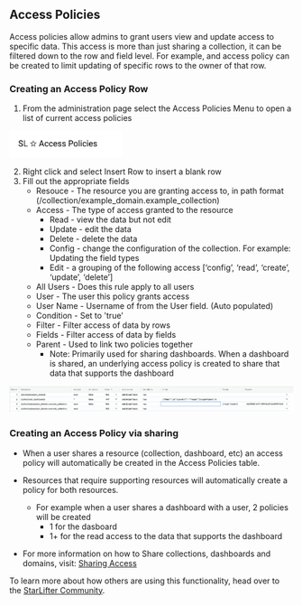 ## Access Policies
Access policies allow admins to grant users view and update access to specific data. This access is more than just sharing a collection, it can be filtered down to the row and field level. For example, and access policy can be created to limit updating of specific rows to the owner of that row.

### Creating an Access Policy Row
1. From the administration page select the Access Policies Menu to open a list of current access policies


<img src="../assets/access_policy_1.png"  style="width:200px" class="border"></img>


2. Right click and select Insert Row to insert a blank row
3. Fill out the appropriate fields 
   * Resouce - The resource you are granting access to, in path format (/collection/example_domain.example_collection) 
   * Access - The type of access granted to the resource
      * Read -  view the data but not edit
      * Update -  edit the data 
      * Delete -  delete the data
      * Config - change the configuration of the collection. For example: Updating the field types
      * Edit - a grouping of the following access [‘config’, ‘read’, ‘create’, ‘update’, ‘delete’]
   * All Users - Does this rule apply to all users
   * User - The user this policy grants access
   * User Name - Username of from the User field. (Auto populated)
   * Condition - Set to 'true'
   * Filter - Filter access of data by rows
   * Fields - Filter access of data by fields
   * Parent - Used to link two policies together
      * Note:  Primarily used for sharing dashboards. When a dashboard is shared, an underlying access policy is created to share that data that supports the dashboard


<img src="../assets/access_policy_2.png"  style="width:800px" class="border"></img>


### Creating an Access Policy via sharing
* When a user shares a resource (collection, dashboard, etc) an access policy will automatically be created in the Access Policies table.
* Resources that require supporting resources will automatically create a policy for both resources.
    * For example when a user shares a dashboard with a user, 2 policies will be created 
      * 1 for the dasboard
      * 1+ for the read access to the data that supports the dashboard

* For more information on how to Share collections, dashboards and domains, visit: [Sharing Access](/docs/how_to/sharing_access.md)



To learn more about how others are using this functionality, head over to the [StarLifter Community](community.starlifter.io).
